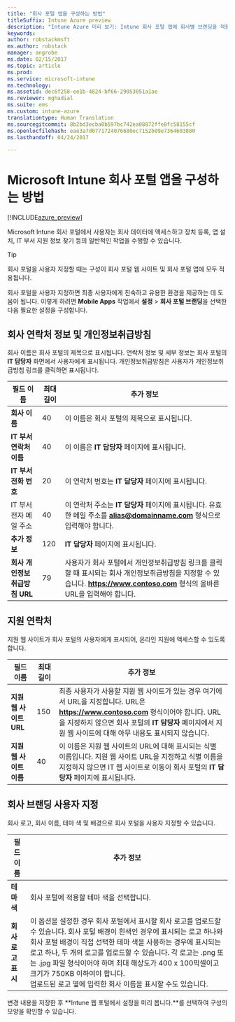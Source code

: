 ```yaml
---
title: "회사 포털 앱을 구성하는 방법"
titleSuffix: Intune Azure preview
description: "Intune Azure 미리 보기: Intune 회사 포털 앱에 회사별 브랜딩을 적용할 수 있는 방법을 알아봅니다. "
keywords: 
author: robstackmsft
ms.author: robstack
manager: angrobe
ms.date: 02/15/2017
ms.topic: article
ms.prod: 
ms.service: microsoft-intune
ms.technology: 
ms.assetid: dec6f258-ee1b-4824-bf66-29053051a1ae
ms.reviewer: mghadial
ms.suite: ems
ms.custom: intune-azure
translationtype: Human Translation
ms.sourcegitcommit: 8b2bd3ecba0b597bc742ea08872ffe8fc58155cf
ms.openlocfilehash: eae3a7d0771724076680ec7152b09e7364603880
ms.lasthandoff: 04/24/2017

---
```


# <a name="how-to-configure-the-microsoft-intune-company-portal-app"></a>Microsoft Intune 회사 포털 앱을 구성하는 방법

[!INCLUDE[azure_preview](../includes/azure_preview.md)]

Microsoft Intune 회사 포털에서 사용자는 회사 데이터에 액세스하고 장치 등록, 앱 설치, IT 부서 지원 정보 찾기 등의 일반적인 작업을 수행할 수 있습니다.

> [!Tip]
> 회사 포털을 사용자 지정할 때는 구성이 회사 포털 웹 사이트 및 회사 포털 앱에 모두 적용됩니다.

회사 포털을 사용자 지정하면 최종 사용자에게 친숙하고 유용한 환경을 제공하는 데 도움이 됩니다. 이렇게 하려면 **Mobile Apps** 작업에서 **설정** > **회사 포털 브랜딩**을 선택한 다음 필요한 설정을 구성합니다.

## <a name="company-contact-information-and-privacy-statement"></a>회사 연락처 정보 및 개인정보취급방침
회사 이름은 회사 포털의 제목으로 표시됩니다. 연락처 정보 및 세부 정보는 회사 포털의 **IT 담당자** 화면에서 사용자에게 표시됩니다. 개인정보취급방침은 사용자가 개인정보취급방침 링크를 클릭하면 표시됩니다.


|필드 이름|최대 길이|추가 정보|
|-|-|-|
|**회사 이름**|40|이 이름은 회사 포털의 제목으로 표시됩니다.|
|**IT 부서 연락처 이름**|40|이 이름은 **IT 담당자** 페이지에 표시됩니다.|
|**IT 부서 전화 번호**|20|이 연락처 번호는 **IT 담당자** 페이지에 표시됩니다.|
|IT 부서 전자 메일 주소|40|이 연락처 주소는 **IT 담당자** 페이지에 표시됩니다. 유효한 메일 주소를 **alias@domainname.com** 형식으로 입력해야 합니다.|
|**추가 정보**|120|**IT 담당자** 페이지에 표시됩니다.|
|**회사 개인정보취급방침 URL**|79|사용자가 회사 포털에서 개인정보취급방침 링크를 클릭할 때 표시되는 회사 개인정보취급방침을 지정할 수 있습니다. **https://www.contoso.com** 형식의 올바른 URL을 입력해야 합니다.|

## <a name="support-contacts"></a>지원 연락처
지원 웹 사이트가 회사 포털의 사용자에게 표시되어, 온라인 지원에 액세스할 수 있도록 합니다.



|필드 이름|최대 길이|추가 정보|
|-|-|-|
|**지원 웹 사이트 URL**|150|최종 사용자가 사용할 지원 웹 사이트가 있는 경우 여기에서 URL을 지정합니다. URL은 **https://www.contoso.com** 형식이어야 합니다. URL을 지정하지 않으면 회사 포털의 **IT 담당자** 페이지에서 지원 웹 사이트에 대해 아무 내용도 표시되지 않습니다.|
|**지원 웹 사이트 이름**|40|이 이름은 지원 웹 사이트의 URL에 대해 표시되는 식별 이름입니다. 지원 웹 사이트 URL을 지정하고 식별 이름을 지정하지 않으면 IT 웹 사이트로 이동이 회사 포털의 **IT 담당자** 페이지에 표시됩니다.

## <a name="company-branding-customization"></a>회사 브랜딩 사용자 지정
회사 로고, 회사 이름, 테마 색 및 배경으로 회사 포털을 사용자 지정할 수 있습니다.



|필드 이름|추가 정보|
|-|-|
|**테마 색**|회사 포털에 적용할 테마 색을 선택합니다.|
|**회사 로고 표시**|이 옵션을 설정한 경우 회사 포털에서 표시할 회사 로고를 업로드할 수 있습니다. 회사 포털 배경이 흰색인 경우에 표시되는 로고 하나와 회사 포털 배경이 직접 선택한 테마 색을 사용하는 경우에 표시되는 로고 하나, 두 개의 로고를 업로드할 수 있습니다. 각 로고는 .png 또는 .jpg 파일 형식이어야 하며 최대 해상도가 400 x 100픽셀이고 크기가 750KB 이하여야 합니다.<br>업로드된 로고 옆에 입력한 회사 이름을 표시할 수도 있습니다.|

변경 내용을 저장한 후 **Intune 웹 포털에서 설정을 미리 봅니다.**를 선택하여 구성의 모양을 확인할 수 있습니다.

